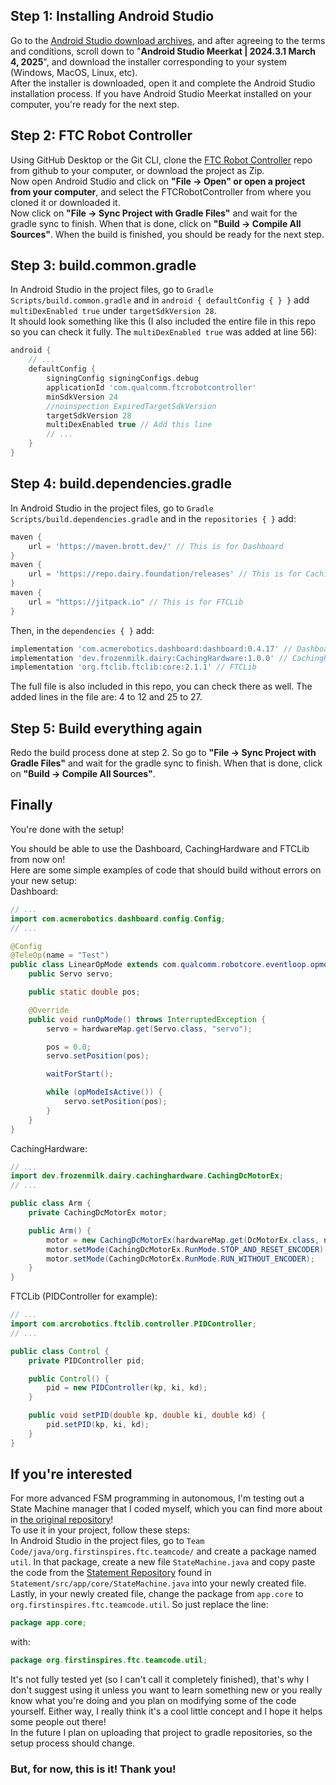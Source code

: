## Step 1: Installing Android Studio

Go to the [Android Studio download archives](https://developer.android.com/studio/archive), and after agreeing to the terms and conditions, scroll down to "**Android Studio Meerkat | 2024.3.1 March 4, 2025**", and download the installer corresponding to your system (Windows, MacOS, Linux, etc).  
After the installer is downloaded, open it and complete the Android Studio installation process. If you have Android Studio Meerkat installed on your computer, you're ready for the next step.

## Step 2: FTC Robot Controller

Using GitHub Desktop or the Git CLI, clone the [FTC Robot Controller](https://github.com/FIRST-Tech-Challenge/FtcRobotController) repo from github to your computer, or download the project as Zip.  
Now open Android Studio and click on **"File -> Open" or open a project from your computer**, and select the FTCRobotController from where you cloned it or downloaded it.  
Now click on **"File -> Sync Project with Gradle Files"** and wait for the gradle sync to finish. When that is done, click on **"Build -> Compile All Sources"**. When the build is finished, you should be ready for the next step.

## Step 3: build.common.gradle

In Android Studio in the project files, go to `Gradle Scripts/build.common.gradle` and in `android { defaultConfig { } }` add `multiDexEnabled true` under `targetSdkVersion 28`.  
It should look something like this (I also included the entire file in this repo so you can check it fully. The `multiDexEnabled true` was added at line 56):  
```gradle
android {
    // ...
    defaultConfig {
        signingConfig signingConfigs.debug
        applicationId 'com.qualcomm.ftcrobotcontroller'
        minSdkVersion 24
        //noinspection ExpiredTargetSdkVersion
        targetSdkVersion 28
        multiDexEnabled true // Add this line
        // ...
    }
}
```

## Step 4: build.dependencies.gradle

In Android Studio in the project files, go to `Gradle Scripts/build.dependencies.gradle` and in the `repositories { }` add:  
```gradle
maven {
    url = 'https://maven.brott.dev/' // This is for Dashboard
}
maven {
    url = 'https://repo.dairy.foundation/releases' // This is for CachingHardware
}
maven {
    url = "https://jitpack.io" // This is for FTCLib
}
```  
Then, in the `dependencies { }` add:  
```gradle
implementation 'com.acmerobotics.dashboard:dashboard:0.4.17' // Dashboard
implementation 'dev.frozenmilk.dairy:CachingHardware:1.0.0' // CachingHardware
implementation 'org.ftclib.ftclib:core:2.1.1' // FTCLib
```  
The full file is also included in this repo, you can check there as well. The added lines in the file are: 4 to 12 and 25 to 27.

## Step 5: Build everything again

Redo the build process done at step 2. So go to **"File -> Sync Project with Gradle Files"** and wait for the gradle sync to finish. When that is done, click on **"Build -> Compile All Sources"**.

## Finally

You're done with the setup!  
  
You should be able to use the Dashboard, CachingHardware and FTCLib from now on!  
Here are some simple examples of code that should build without errors on your new setup:  
Dashboard:  
```java
// ...
import com.acmerobotics.dashboard.config.Config;
// ...

@Config
@TeleOp(name = "Test")
public class LinearOpMode extends com.qualcomm.robotcore.eventloop.opmode.LinearOpMode {
    public Servo servo;

    public static double pos;

    @Override
    public void runOpMode() throws InterruptedException {
        servo = hardwareMap.get(Servo.class, "servo");

        pos = 0.0;
        servo.setPosition(pos);

        waitForStart();

        while (opModeIsActive()) {
            servo.setPosition(pos);
        }
    }
}
```  
CachingHardware:  
```java
// ...
import dev.frozenmilk.dairy.cachinghardware.CachingDcMotorEx;
// ...

public class Arm {
    private CachingDcMotorEx motor;

    public Arm() {
        motor = new CachingDcMotorEx(hardwareMap.get(DcMotorEx.class, name), 0.005);
        motor.setMode(CachingDcMotorEx.RunMode.STOP_AND_RESET_ENCODER);
        motor.setMode(CachingDcMotorEx.RunMode.RUN_WITHOUT_ENCODER);
    }
}
```  
FTCLib (PIDController for example):  
```java
// ...
import com.arcrobotics.ftclib.controller.PIDController;
// ...

public class Control {
    private PIDController pid;

    public Control() {
        pid = new PIDController(kp, ki, kd);
    }

    public void setPID(double kp, double ki, double kd) {
        pid.setPID(kp, ki, kd);
    }
}
```
  
## If you're interested

For more advanced FSM programming in autonomous, I'm testing out a State Machine manager that I coded myself, which you can find more about in [the original repository](https://github.com/noobOriginals/Statement)!  
To use it in your project, follow these steps:  
In Android Studio in the project files, go to `Team Code/java/org.firstinspires.ftc.teamcode/` and create a package named `util`. In that package, create a new file `StateMachine.java` and copy paste the code from the [Statement Repository](https://github.com/noobOriginals/Statement) found in `Statement/src/app/core/StateMachine.java` into your newly created file. Lastly, in your newly created file, change the package from `app.core` to `org.firstinspires.ftc.teamcode.util`. So just replace the line:  
```java
package app.core;
```  
with:  
```java
package org.firstinspires.ftc.teamcode.util;
```  
It's not fully tested yet (so I can't call it completely finished), that's why I don't suggest using it unless you want to learn something new or you really know what you're doing and you plan on modifying some of the code yourself. Either way, I really think it's a cool little concept and I hope it helps some people out there!  
In the future I plan on uploading that project to gradle repositories, so the setup process should change.  
### But, for now, this is it! Thank you!